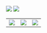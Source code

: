 <a href="doc/README.md" _target="crazy"><img src="doc/_img/gpu.png"></a>
<a href="#select_coin" _target="crazy"><img src="doc/_img/cpu.png"></a>
<table>
    <p id="select_coin">
    <tr>
        <td align="center"><a href=https://github.com/xmrig/xmrig><img src="doc/_img/xmrig.png"></a></td>
        <td align="center"><a href=https://ragerx.lol><img src="doc/_img/ragerx.png"></a></td>
        <td align="center"><a href=https://github.com/fireice-uk/xmr-stak/tree/xmr-stak-rx/doc/README.md><img src="doc/_img/rx.png"></a></td>
    </tr>
</table>
